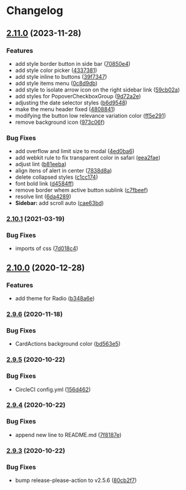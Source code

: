 # Changelog

## [2.11.0](https://www.github.com/pagarme/former-kit-skin-pagarme/compare/v2.10.1...v2.11.0) (2023-11-28)


### Features

* add style border button in side bar ([70850e4](https://www.github.com/pagarme/former-kit-skin-pagarme/commit/70850e48156ebe1f8966425c7aa04007352e719b))
* add style color picker ([4337381](https://www.github.com/pagarme/former-kit-skin-pagarme/commit/4337381f331274594ca0afbfed6889c2be26598d))
* add style inline to buttons ([39f7347](https://www.github.com/pagarme/former-kit-skin-pagarme/commit/39f7347086caec969a438588ceb9b0115a1a4810))
* add style items menu ([0c8d9db](https://www.github.com/pagarme/former-kit-skin-pagarme/commit/0c8d9dbcceb13f4a70fe7feb9922520d38110411))
* add style to isolate arrow icon on the right sidebar link ([59cb02a](https://www.github.com/pagarme/former-kit-skin-pagarme/commit/59cb02aae9236eb00b13588f7baac37ac5978d34))
* add styles for PopoverCheckboxGroup ([9d72a2e](https://www.github.com/pagarme/former-kit-skin-pagarme/commit/9d72a2ed0ff3f547fa3f8b003a47270b183bfe04))
* adjusting the date selector styles ([b6d9548](https://www.github.com/pagarme/former-kit-skin-pagarme/commit/b6d9548fc5e9970391b147611929bfb99f752ab7))
* make the menu header fixed ([4808841](https://www.github.com/pagarme/former-kit-skin-pagarme/commit/4808841f96810f0c55a12b4ee6f916cf51ccc373))
* modifying the button low relevance variation color ([ff5e291](https://www.github.com/pagarme/former-kit-skin-pagarme/commit/ff5e2918fe7312a6603cd9e0d1b08993a13d8f06))
* remove background icon ([973c06f](https://www.github.com/pagarme/former-kit-skin-pagarme/commit/973c06f7715ac9a7662c56f54f17d2c7606f01d3))


### Bug Fixes

* add overflow and limit size to modal ([4ed0ba6](https://www.github.com/pagarme/former-kit-skin-pagarme/commit/4ed0ba64816b4610914a7e049af31aa6321a4735))
* add webkit rule to fix transparent color in safari ([eea2fae](https://www.github.com/pagarme/former-kit-skin-pagarme/commit/eea2faeae537e0489375c7cdc2ec63c146d172b7))
* adjust lint ([b81eeba](https://www.github.com/pagarme/former-kit-skin-pagarme/commit/b81eebafabe828ad3a51a2476af1a4ef8b8e4729))
* align itens of alert in center ([7838d8a](https://www.github.com/pagarme/former-kit-skin-pagarme/commit/7838d8a490308fbd90fa51948d9a03801d5229c3))
* delete collapsed styles ([c1cc174](https://www.github.com/pagarme/former-kit-skin-pagarme/commit/c1cc1745c3f48e6242a9d6cf59e2e84a1a51e671))
* font bold link ([d4584ff](https://www.github.com/pagarme/former-kit-skin-pagarme/commit/d4584ff2adc2b4e2efae9546ce1b2651b0d1ca49))
* remove border whem active button sublink ([c7fbeef](https://www.github.com/pagarme/former-kit-skin-pagarme/commit/c7fbeefe1da60fd6ef10f182718b96c3084e5f30))
* resolve lint ([6da4289](https://www.github.com/pagarme/former-kit-skin-pagarme/commit/6da428992b98b47fce8fdb7533ca50e74df17b15))
* **Sidebar:** add scroll auto ([cae63bd](https://www.github.com/pagarme/former-kit-skin-pagarme/commit/cae63bde010390c1dd05e5ddedd581f45f03975d))

### [2.10.1](https://www.github.com/pagarme/former-kit-skin-pagarme/compare/v2.10.0...v2.10.1) (2021-03-19)


### Bug Fixes

* imports of css ([7d018c4](https://www.github.com/pagarme/former-kit-skin-pagarme/commit/7d018c4a23a91e59647faa9e2ec1c2933d2f2f84))

## [2.10.0](https://www.github.com/pagarme/former-kit-skin-pagarme/compare/v2.9.6...v2.10.0) (2020-12-28)


### Features

* add theme for Radio ([b348a6e](https://www.github.com/pagarme/former-kit-skin-pagarme/commit/b348a6edbc0b1b05a4db61b88528b33b52858e8c))

### [2.9.6](https://www.github.com/pagarme/former-kit-skin-pagarme/compare/v2.9.5...v2.9.6) (2020-11-18)


### Bug Fixes

* CardActions background color ([bd563e5](https://www.github.com/pagarme/former-kit-skin-pagarme/commit/bd563e57fa6c59846a157e6c0eeda61cd7ddd81f))

### [2.9.5](https://www.github.com/pagarme/former-kit-skin-pagarme/compare/v2.9.4...v2.9.5) (2020-10-22)


### Bug Fixes

* CircleCI config.yml ([156d462](https://www.github.com/pagarme/former-kit-skin-pagarme/commit/156d462a6ec102a6ee542b876ae5892acaf9d2d3))

### [2.9.4](https://www.github.com/pagarme/former-kit-skin-pagarme/compare/v2.9.3...v2.9.4) (2020-10-22)


### Bug Fixes

* append new line to README.md ([7f8187e](https://www.github.com/pagarme/former-kit-skin-pagarme/commit/7f8187e28dbdf4c374ba3fae84a699c81f8b04b8))

### [2.9.3](https://www.github.com/pagarme/former-kit-skin-pagarme/compare/v2.9.2...v2.9.3) (2020-10-22)


### Bug Fixes

* bump release-please-action to v2.5.6 ([80cb2f7](https://www.github.com/pagarme/former-kit-skin-pagarme/commit/80cb2f7bdaa28f0867d88e04b8c89b3c5f2188ed))
